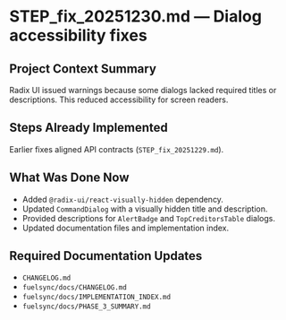 # STEP_fix_20251230.md — Dialog accessibility fixes

## Project Context Summary
Radix UI issued warnings because some dialogs lacked required titles or descriptions. This reduced accessibility for screen readers.

## Steps Already Implemented
Earlier fixes aligned API contracts (`STEP_fix_20251229.md`).

## What Was Done Now
- Added `@radix-ui/react-visually-hidden` dependency.
- Updated `CommandDialog` with a visually hidden title and description.
- Provided descriptions for `AlertBadge` and `TopCreditorsTable` dialogs.
- Updated documentation files and implementation index.

## Required Documentation Updates
- `CHANGELOG.md`
- `fuelsync/docs/CHANGELOG.md`
- `fuelsync/docs/IMPLEMENTATION_INDEX.md`
- `fuelsync/docs/PHASE_3_SUMMARY.md`
